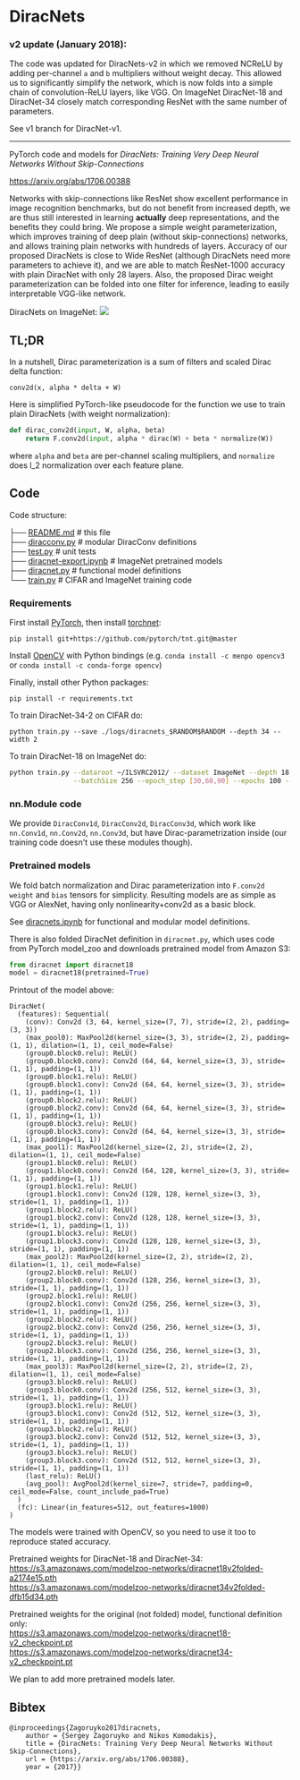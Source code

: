 DiracNets
=========

### v2 update (January 2018):

The code was updated for DiracNets-v2 in which we removed NCReLU by adding per-channel `a` and `b` multipliers without weight decay.
This allowed us to significantly simplify the network, which is now folds into a simple chain of convolution-ReLU layers, like VGG.
On ImageNet DiracNet-18 and DiracNet-34 closely match corresponding ResNet with the same number of parameters.

See v1 branch for DiracNet-v1.

-----

PyTorch code and models for *DiracNets: Training Very Deep Neural Networks Without Skip-Connections*

<https://arxiv.org/abs/1706.00388>

Networks with skip-connections like ResNet show excellent performance in image recognition benchmarks, but do not benefit from increased depth, we are thus still interested in learning __actually__ deep representations, and the benefits they could bring. We propose a simple weight parameterization, which improves training of deep plain (without skip-connections) networks, and allows training plain networks with hundreds of layers. Accuracy of our proposed DiracNets is close to Wide ResNet (although DiracNets need more parameters to achieve it), and we are able to match ResNet-1000 accuracy with plain DiracNet with only 28 layers. Also, the proposed Dirac weight parameterization can be folded into one filter for inference, leading to easily interpretable VGG-like network.

DiracNets on ImageNet:
<img src=http://imagine.enpc.fr/~zagoruys/img/diracnet_imagenet.svg>


## TL;DR

In a nutshell, Dirac parameterization is a sum of filters and scaled Dirac delta function:

```
conv2d(x, alpha * delta + W)
```

Here is simplified PyTorch-like pseudocode for the function we use to train plain DiracNets (with weight normalization):

```python
def dirac_conv2d(input, W, alpha, beta)
    return F.conv2d(input, alpha * dirac(W) + beta * normalize(W))
```

where `alpha` and `beta` are per-channel scaling multipliers, and `normalize` does l_2 normalization over each feature plane.


## Code

Code structure:

├── [README.md](README.md)          # this file<br>
├── [diracconv.py](diracconv.py)    # modular DiracConv definitions<br>
├── [test.py](test.py)              # unit tests<br>
├── [diracnet-export.ipynb](diracnet-export.ipynb) # ImageNet pretrained models<br>
├── [diracnet.py](diracnet.py)      # functional model definitions<br>
└── [train.py](train.py)            # CIFAR and ImageNet training code<br>

### Requirements

First install [PyTorch](https://pytorch.org), then install [torchnet](https://github.com/pytorch/tnt):

```
pip install git+https://github.com/pytorch/tnt.git@master
```

Install [OpenCV](https://opencv.org) with Python bindings (e.g. `conda install -c menpo opencv3` or `conda install -c conda-forge opencv`)

Finally, install other Python packages:

```
pip install -r requirements.txt
```

To train DiracNet-34-2 on CIFAR do:

```
python train.py --save ./logs/diracnets_$RANDOM$RANDOM --depth 34 --width 2
```

To train DiracNet-18 on ImageNet do:

```bash
python train.py --dataroot ~/ILSVRC2012/ --dataset ImageNet --depth 18 --save ./logs/diracnet_$RANDOM$RANDOM \
                --batchSize 256 --epoch_step [30,60,90] --epochs 100 --weightDecay 0.0001 --lr_decay_ratio 0.1
```


### nn.Module code

We provide `DiracConv1d`, `DiracConv2d`, `DiracConv3d`, which work like `nn.Conv1d`, `nn.Conv2d`, `nn.Conv3d`, but have Dirac-parametrization inside (our training code doesn't use these modules though).


### Pretrained models

We fold batch normalization and Dirac parameterization into `F.conv2d` `weight` and `bias` tensors for simplicity. Resulting models are as simple as VGG or AlexNet, having only nonlinearity+conv2d as a basic block.

See [diracnets.ipynb](diracnets.ipynb) for functional and modular model definitions.

There is also folded DiracNet definition in `diracnet.py`, which uses code from PyTorch model_zoo and downloads pretrained model from Amazon S3:

```python
from diracnet import diracnet18
model = diracnet18(pretrained=True)
```

Printout of the model above:

```
DiracNet(
  (features): Sequential(
    (conv): Conv2d (3, 64, kernel_size=(7, 7), stride=(2, 2), padding=(3, 3))
    (max_pool0): MaxPool2d(kernel_size=(3, 3), stride=(2, 2), padding=(1, 1), dilation=(1, 1), ceil_mode=False)
    (group0.block0.relu): ReLU()
    (group0.block0.conv): Conv2d (64, 64, kernel_size=(3, 3), stride=(1, 1), padding=(1, 1))
    (group0.block1.relu): ReLU()
    (group0.block1.conv): Conv2d (64, 64, kernel_size=(3, 3), stride=(1, 1), padding=(1, 1))
    (group0.block2.relu): ReLU()
    (group0.block2.conv): Conv2d (64, 64, kernel_size=(3, 3), stride=(1, 1), padding=(1, 1))
    (group0.block3.relu): ReLU()
    (group0.block3.conv): Conv2d (64, 64, kernel_size=(3, 3), stride=(1, 1), padding=(1, 1))
    (max_pool1): MaxPool2d(kernel_size=(2, 2), stride=(2, 2), dilation=(1, 1), ceil_mode=False)
    (group1.block0.relu): ReLU()
    (group1.block0.conv): Conv2d (64, 128, kernel_size=(3, 3), stride=(1, 1), padding=(1, 1))
    (group1.block1.relu): ReLU()
    (group1.block1.conv): Conv2d (128, 128, kernel_size=(3, 3), stride=(1, 1), padding=(1, 1))
    (group1.block2.relu): ReLU()
    (group1.block2.conv): Conv2d (128, 128, kernel_size=(3, 3), stride=(1, 1), padding=(1, 1))
    (group1.block3.relu): ReLU()
    (group1.block3.conv): Conv2d (128, 128, kernel_size=(3, 3), stride=(1, 1), padding=(1, 1))
    (max_pool2): MaxPool2d(kernel_size=(2, 2), stride=(2, 2), dilation=(1, 1), ceil_mode=False)
    (group2.block0.relu): ReLU()
    (group2.block0.conv): Conv2d (128, 256, kernel_size=(3, 3), stride=(1, 1), padding=(1, 1))
    (group2.block1.relu): ReLU()
    (group2.block1.conv): Conv2d (256, 256, kernel_size=(3, 3), stride=(1, 1), padding=(1, 1))
    (group2.block2.relu): ReLU()
    (group2.block2.conv): Conv2d (256, 256, kernel_size=(3, 3), stride=(1, 1), padding=(1, 1))
    (group2.block3.relu): ReLU()
    (group2.block3.conv): Conv2d (256, 256, kernel_size=(3, 3), stride=(1, 1), padding=(1, 1))
    (max_pool3): MaxPool2d(kernel_size=(2, 2), stride=(2, 2), dilation=(1, 1), ceil_mode=False)
    (group3.block0.relu): ReLU()
    (group3.block0.conv): Conv2d (256, 512, kernel_size=(3, 3), stride=(1, 1), padding=(1, 1))
    (group3.block1.relu): ReLU()
    (group3.block1.conv): Conv2d (512, 512, kernel_size=(3, 3), stride=(1, 1), padding=(1, 1))
    (group3.block2.relu): ReLU()
    (group3.block2.conv): Conv2d (512, 512, kernel_size=(3, 3), stride=(1, 1), padding=(1, 1))
    (group3.block3.relu): ReLU()
    (group3.block3.conv): Conv2d (512, 512, kernel_size=(3, 3), stride=(1, 1), padding=(1, 1))
    (last_relu): ReLU()
    (avg_pool): AvgPool2d(kernel_size=7, stride=7, padding=0, ceil_mode=False, count_include_pad=True)
  )
  (fc): Linear(in_features=512, out_features=1000)
)
```

The models were trained with OpenCV, so you need to use it too to reproduce stated accuracy.

Pretrained weights for DiracNet-18 and DiracNet-34:<br>
<https://s3.amazonaws.com/modelzoo-networks/diracnet18v2folded-a2174e15.pth><br>
<https://s3.amazonaws.com/modelzoo-networks/diracnet34v2folded-dfb15d34.pth>

Pretrained weights for the original (not folded) model,  functional definition only:<br>
<https://s3.amazonaws.com/modelzoo-networks/diracnet18-v2_checkpoint.pt><br>
<https://s3.amazonaws.com/modelzoo-networks/diracnet34-v2_checkpoint.pt>

We plan to add more pretrained models later.

## Bibtex

```
@inproceedings{Zagoruyko2017diracnets,
    author = {Sergey Zagoruyko and Nikos Komodakis},
    title = {DiracNets: Training Very Deep Neural Networks Without Skip-Connections},
    url = {https://arxiv.org/abs/1706.00388},
    year = {2017}}
```
